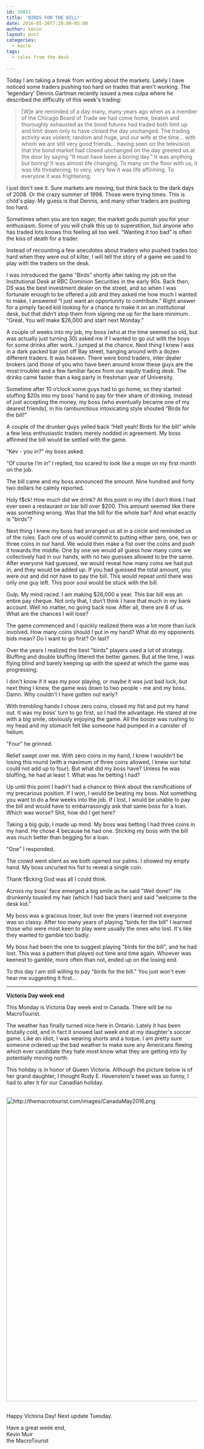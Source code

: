 ```yaml
---
id: 26011
title: 'BIRDS FOR THE BILL!'
date: 2016-05-20T7:20:00-05:00
author: kevin
layout: post
categories:
  - macro
tags:
  - tales from the desk
   
---
```

Today I am taking a break from writing about the markets.  Lately I have noticed some traders pushing too hard on trades that aren't working.  The 'legendary' Dennis Gartman recently issued a mea culpa where he described the difficulty of this week's trading:

>[W]e are reminded of a day many, many years ago when as a member of the Chicago Board of Trade we had come home, beaten and thoroughly exhausted as the bond futures had traded both limit up and limit down only to have closed the day unchanged. The trading activity was violent; random and huge, and our wife at the time… with whom we are still very good friends… having seen on the television that the bond market had closed unchanged on the day greeted us at the door by saying “It must have been a boring day.” It was anything but boring! It was almost life changing. To many on the floor with us, it was life threatening; to very, very few it was life affirming. To everyone it was frightening.

I just don't see it.  Sure markets are moving, but think back to the dark days of 2008.  Or the crazy summer of 1998.  Those were trying times.  This is child's play.  My guess is that Dennis, and many other traders are pushing too hard.

Sometimes when you are too eager, the market gods punish you for your enthusiasm.  Some of you will chalk this up to superstition, but anyone who has traded lots knows this feeling all too well.  “Wanting it too bad” is often the kiss of death for a trader.

Instead of recounting a few anecdotes about traders who pushed trades too hard when they were out of kilter, I will tell the story of a game we used to play with the traders on the desk.

I was introduced the game “Birds” shortly after taking my job on the Institutional Desk at RBC Dominion Securities in the early 90s.  Back then, DS was the best investment dealer on the street, and so when I was fortunate enough to be offered a job and they asked me how much I wanted to make, I answered “I just want an opportunity to contribute.”  Right answer for a pimply faced kid looking for a chance to make it on an institutional desk, but that didn’t stop them from signing me up for the bare minimum.  “Great.  You will make $26,000 and start next Monday.”  

A couple of weeks into my job, my boss (who at the time seemed so old, but was actually just turning 30) asked me if I wanted to go out with the boys for some drinks after work. I jumped at the chance.  Next thing I knew I was in a dark packed bar just off Bay street, hanging around with a dozen different traders.  It was heaven.  There were bond traders, inter dealer brokers (and those of you who have been around know these guys are the most trouble) and a few familiar faces from our equity trading desk.  The drinks came faster than a keg party in freshman year of University.  

Sometime after 10 o’clock some guys had to go home, so they started stuffing $20s into my boss’ hand to pay for their share of drinking.  Instead of just accepting the money, my boss (who eventually became one of my dearest friends), in his rambunctious intoxicating style shouted “Birds for the bill!"

A couple of the drunker guys yelled back “Hell yeah!  Birds for the bill” while a few less enthusiastic traders merely nodded in agreement.  My boss affirmed the bill would be settled with the game.

“Kev - you in?” my boss asked.

“Of course I’m in” I replied, too scared to look like a mope on my first month on the job.

The bill came and my boss announced the amount.  Nine hundred and forty two dollars he calmly reported.

Holy f$ck!  How much did we drink?  At this point in my life I don’t think I had ever seen a restaurant or bar bill over $200.  This amount seemed like there was something wrong.  Was that the bill for the whole bar?  And what exactly is "birds"?

Next thing I knew my boss had arranged us all in a circle and reminded us of the rules.  Each one of us would commit to putting either zero, one, two or three coins in our hand.  We would then make a fist over the coins and push it towards the middle.  One by one we would all guess how many coins we collectively had in our hands, with no two guesses allowed to be the same.  After  everyone had guessed, we would reveal how many coins we had put in, and they would be added up.  If you had guessed the total amount, you were out and did not have to pay the bill.  This would repeat until there was only one guy left.  This poor soul would be stuck with the bill.

Gulp.  My mind raced.  I am making $26,000 a year.  This bar bill was an entire pay cheque.  Not only that, I don’t think I have that much in my bank account.  Well no matter, no going back now.  After all, there are 8 of us.  What are the chances I will lose?

The game commenced and I quickly realized there was a lot more than luck involved.  How many coins should I put in my hand?  What do my opponents bids mean?  Do I want to go first?  Or last? 

Over the years I realized the best "birds" players used a lot of strategy.  Bluffing and double bluffing littered the better games.  But at the time, I was flying blind and barely keeping up with the speed at which the game was progressing.

I don't know if it was my poor playing, or maybe it was just bad luck, but next thing I knew, the game was down to two people - me and my boss.  Damn.  Why couldn't I have gotten out early?

With trembling hands I chose zero coins, closed my fist and put my hand out.  It was my boss' turn to go first, so I had the advantage.  He stared at me with a big smile, obviously enjoying the game.  All the booze was rushing to my head and my stomach felt like someone had pumped in a canister of helium.  

"Four" he grinned.

Relief swept over me.  With zero coins in my hand, I knew I wouldn't be losing this round (with a maximum of three coins allowed, I knew our total could not add up to four).  But what did my boss have?  Unless he was bluffing, he had at least 1.  What was he betting I had?  

Up until this point I hadn't had a chance to think about the ramifications of my precarious position.  If I won, I would be beating my boss.  Not something you want to do a few weeks into the job.  If I lost, I would be unable to pay the bill and would have to embarrassingly ask that same boss for a loan.  Which was worse?  Shit, how did I get here?

Taking a big gulp, I made up mind.  My boss was betting I had three coins in my hand.  He chose 4 because he had one.  Sticking my boss with the bill was much better than begging for a loan.  

"One" I responded.

The crowd went silent as we both opened our palms.  I showed my empty hand.  My boss uncurled his fist to reveal a single coin. 

Thank f$cking God was all I could think.  

Across my boss' face emerged a big smile as he said "Well done!"  He drunkenly tousled my hair (which I had back then) and said "welcome to the desk kid."

My boss was a gracious loser, but over the years I learned not everyone was so classy.  After too many years of playing "birds for the bill" I learned those who were most keen to play were usually the ones who lost.  It's like they wanted to gamble too badly.  

My boss had been the one to suggest playing "birds for the bill", and he had lost.  This was a pattern that played out time and time again.  Whoever was keenest to gamble, more often than not, ended up on the losing end.

To this day I am still willing to pay "birds for the bill."  You just won't ever hear me suggesting it first...

---
**Victoria Day week end**

This Monday is Victoria Day week end in Canada.  There will be no MacroTourist.  

The weather has finally turned nice here in Ontario.  Lately it has been brutally cold, and in fact it snowed last week end at my daughter's soccer game.  Like an idiot, I was wearing shorts and a toque.  I am pretty sure someone ordered up the bad weather to make sure any Americans fleeing which ever candidate they hate most know what they are getting into by potentially moving north.  

This holiday is in honor of Queen Victoria.  Although the picture below is of her grand daughter, I thought Rudy E. Havenstein's tweet was so funny, I had to alter it for our Canadian holiday.

<a href="http://themacrotourist.com/images/CanadaMay2016.png"><img src="http://themacrotourist.com/images/CanadaMay2016.png" alt="http://themacrotourist.com/images/CanadaMay2016.png" width="750" height="800" style="margin:30px auto;display:block;"></a>

Happy Victoria Day!  Next update Tuesday.

Have a great week end,  
Kevin Muir  
the MacroTourist  
